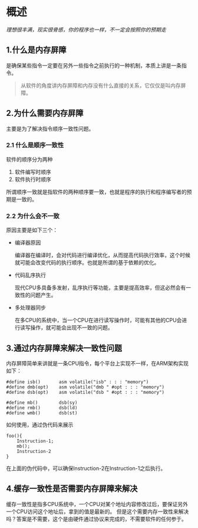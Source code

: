 # 概述

*理想很丰满，现实很骨感，你的程序也一样，不一定会按照你的预期走*

## 1.什么是内存屏障

是确保某些指令一定要在另外一些指令之前执行的一种机制，本质上讲是一条指令。

> 从软件的角度讲内存屏障和内存没有什么直接的关系，它仅仅是叫内存屏障。

## 2.为什么需要内存屏障

主要是为了解决指令顺序一致性问题。

### 2.1 什么是顺序一致性

软件的顺序分为两种
1. 软件编写时顺序
2. 软件执行时顺序

所谓顺序一致就是指软件的两种顺序要一致，也就是程序的执行和程序编写者的预期是一致的。

### 2.2 为什么会不一致

原因主要是如下三个：

- 编译器原因

	编译器在编译时，会对代码进行编译优化，从而提高代码执行效率，这个时候就可能会改变代码的执行顺序。也就是所谓的基于依赖的优化。


- 代码乱序执行

	现代CPU多具备多发射，乱序执行等功能，主要是提高效率，但这必然会有一致性的问题产生。

- 多处理器同步

	在多CPU的系统中，当一个CPU在进行读写操作时，可能有其他的CPU会进行读写操作，就可能会出现不一致的问题。

## 3.通过内存屏障来解决一致性问题

内存屏障简单来讲就是一条CPU指令，每个平台上实现不一样，在ARM架构实现如下：

```
#define isb()		asm volatile("isb" : : : "memory")
#define dmb(opt)	asm volatile("dmb " #opt : : : "memory")
#define dsb(opt)	asm volatile("dsb " #opt : : : "memory")

#define mb()		dsb(sy)
#define rmb()		dsb(ld)
#define wmb()		dsb(st)

```

如何使用，通过伪代码来展示

```
foo(){
	Instruction-1;
	mb();
    Instruction-2
}

```
在上面的伪代码中，可以确保Instruction-2在Instruction-1之后执行。

## 4.缓存一致性是否需要内存屏障来解决 

缓存一致性是指多CPU系统中，一个CPU对某个地址内容修改过后，要保证另外一个CPU访问这个地址后，拿到的值是最新的。
但是这个需要内存一致性来解决吗？答案是不需要，这个是由硬件通过协议来完成的，不需要软件的任何参于。


    
